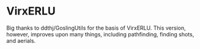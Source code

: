# VirxERLU

Big thanks to ddthj/GoslingUtils for the basis of VirxERLU. This version, however, improves upon many things, including pathfinding, finding shots, and aerials.
